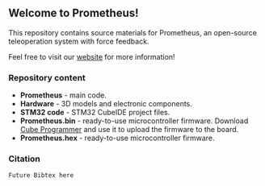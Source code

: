 ## Welcome to Prometheus!
This repository contains source materials for Prometheus, an open-source teleoperation system with force feedback.

Feel free to visit our [website](https://eterwait.github.io/Prometheus/) for more information!

### Repository content

- **Prometheus** - main code.
- **Hardware** - 3D models and electronic components.
- **STM32 code** - STM32 CubeIDE project files.
- **Prometheus.bin** - ready-to-use microcontroller firmware. Download [Cube Programmer](https://www.st.com/en/development-tools/stm32cubeprog.html) and use it to upload the firmware to the board.
- **Prometheus.hex** - ready-to-use microcontroller firmware.

### Citation

```
Future Bibtex here
```

